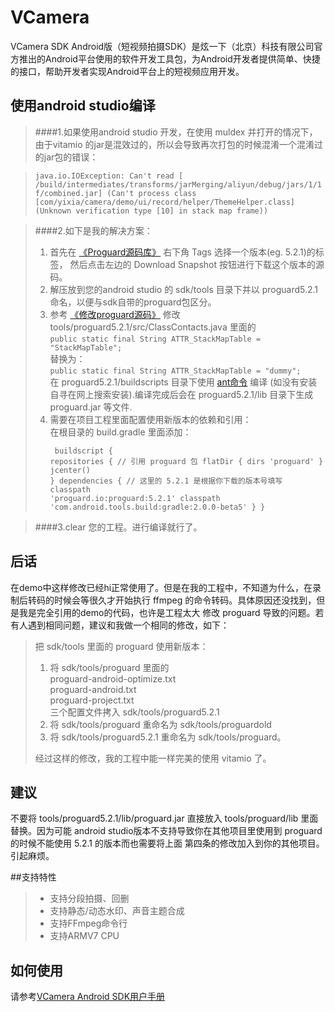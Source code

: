 VCamera
===============

VCamera SDK Android版（短视频拍摄SDK）是炫一下（北京）科技有限公司官方推出的Android平台使用的软件开发工具包，为Android开发者提供简单、快捷的接口，帮助开发者实现Android平台上的短视频应用开发。


## 使用android studio编译

>####1.如果使用android studio 开发，在使用 muldex 并打开的情况下，由于vitamio 的jar是混效过的，所以会导致再次打包的时候混淆一个混淆过的jar包的错误：

> `java.io.IOException: Can't read [ /build/intermediates/transforms/jarMerging/aliyun/debug/jars/1/1f/combined.jar] (Can't process class [com/yixia/camera/demo/ui/record/helper/ThemeHelper.class] (Unknown verification type [10] in stack map frame))`

>####2.如下是我的解决方案：
>
> 1.  首先在 [《Proguard源码库》](https://sourceforge.net/projects/proguard/) 右下角 Tags 选择一个版本(eg. 5.2.1)的标签， 然后点击左边的 Download Snapshot 按钮进行下载这个版本的源码。
> 2.  解压放到您的android studio 的 sdk/tools 目录下并以 proguard5.2.1 命名，以便与sdk自带的proguard包区分。
> 3.  参考 [《修改proguard源码》](http://innodroid.com/blog/post/use-a-custom-proguard-build-with-gradle) 修改  tools/proguard5.2.1/src/ClassContacts.java 里面的 
<br />`public static final String ATTR_StackMapTable = "StackMapTable";`
<br />替换为：
<br />`public static final String ATTR_StackMapTable = "dummy";` 
<br />在 proguard5.2.1/buildscripts 目录下使用 [ant命令](http://ant.apache.org/) 编译 (如没有安装自寻在网上搜索安装).编译完成后会在 proguard5.2.1/lib 目录下生成 proguard.jar 等文件.
> 4.  需要在项目工程里面配置使用新版本的依赖和引用：
<br />在根目录的 build.gradle 里面添加：
<br /><pre><code class="language-text" data-lang="text">
buildscript {
    repositories {
        // 引用 proguard 包
        flatDir { dirs 'proguard' }
        jcenter()
    }
    dependencies {
        // 这里的 5.2.1 是根据你下载的版本号填写
        classpath 'proguard.io:proguard:5.2.1'
        classpath 'com.android.tools.build:gradle:2.0.0-beta5' 
    }
}</code></pre>

>####3.clear 您的工程。进行编译就行了。

后话
-----------
在demo中这样修改已经hi正常使用了。但是在我的工程中，不知道为什么，在录制后转码的时候会等很久才开始执行 ffmpeg 的命令转码。具体原因还没找到，但是我是完全引用的demo的代码，也许是工程太大 修改 proguard 导致的问题。若有人遇到相同问题，建议和我做一个相同的修改，如下：
> 把 sdk/tools 里面的 proguard 使用新版本：
>
> 1.    将 sdk/tools/proguard 里面的 
        <br />proguard-android-optimize.txt
        <br />proguard-android.txt
        <br />proguard-project.txt
        <br />三个配置文件拷入 sdk/tools/proguard5.2.1
> 2.    将 sdk/tools/proguard 重命名为  sdk/tools/proguardold
> 3.    将 sdk/tools/proguard5.2.1 重命名为  sdk/tools/proguard。
>
> 经过这样的修改，我的工程中能一样完美的使用 vitamio 了。

建议
----------
不要将 tools/proguard5.2.1/lib/proguard.jar 直接放入 tools/proguard/lib 里面替换。因为可能 android studio版本不支持导致你在其他项目里使用到 proguard 的时候不能使用 5.2.1 的版本而也需要将上面 第四条的修改加入到你的其他项目。引起麻烦。

##支持特性

> * 支持分段拍摄、回删
> * 支持静态/动态水印、声音主题合成
> * 支持FFmpeg命令行
> * 支持ARMV7 CPU

如何使用
----------

请参考[VCamera Android SDK用户手册](http://wscdn.miaopai.com/download/VCameraRecorder3.1.pdf)
